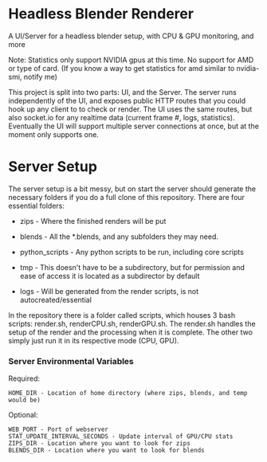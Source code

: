 
# Headless Blender Renderer

A UI/Server for a headless blender setup, with CPU &amp; GPU monitoring, and more

Note: Statistics only support NVIDIA gpus at this time. No support for AMD or type of card.
(If you know a way to get statistics for amd similar to nvidia-smi, notify me)

This project is split into two parts: UI, and the Server.
The server runs independently of the UI, and exposes public HTTP routes that you could hook up any client to to check or render.
The UI uses the same routes, but also socket.io for any realtime data (current frame #, logs, statistics). Eventually the UI will support multiple server connections at once, but at the moment only supports one.

# Server Setup

The server setup is a bit messy, but on start the server should generate the necessary folders if you do a full clone of this repository.
There are four essential folders: 
* zips - Where the finished renders will be put
* blends - All the *.blends, and any subfolders they may need.
* python_scripts - Any python scripts to be run, including core scripts
* tmp - This doesn't have to be a subdirectory, but for permission and ease of access it is located as a subdirector by default

* logs - Will be generated from the render scripts, is not autocreated/essential

In the repository there is a folder called scripts, which houses 3 bash scripts: render.sh, renderCPU.sh, renderGPU.sh.
The render.sh handles the setup of the render and the processing when it is complete. The other two simply just run it in its respective mode (CPU, GPU).

### Server Environmental Variables

Required:

```env
HOME_DIR - Location of home directory (where zips, blends, and temp would be)
```

Optional:

```env
WEB_PORT - Port of webserver
STAT_UPDATE_INTERVAL_SECONDS - Update interval of GPU/CPU stats
ZIPS_DIR - Location where you want to look for zips
BLENDS_DIR - Location where you want to look for blends
```
